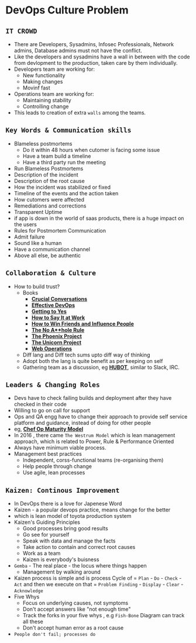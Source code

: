 # DevOps Culture Problem
## `IT CROWD`
- There are Developers, Sysadmins, Infosec Professionals, Network admins, Database admins must not have the conflict.
- Like the developers and sysadmins have a wall in between with the code from devlopment to the production, taken care by them individually.
- Developers team are working for:
  - New functionality
  - Making changes
  - Movinf fast
- Operations team are working for:
  - Maintaining stability
  - Controlling change
- This leads to creation of extra `walls` among the teams.

## `Key Words & Communication skills`
- Blameless postmortems 
  - Do it within 48 hours when cutomer is facing some issue
  - Have a team build a timeline
  - Have a third party run the meeting
 - Run Blameless Postmortems
  - Description of the incident
  - Description of the root cause
  - How the incident was stabilized or fixed
  - Timeline of the events and the action taken
  - How cutomers were affected
  - Remediations and corrections
 - Transparent Uptime
  - if app is down in the world of saas products, there is a huge impact on the users
 - Rules for Postmortem Communication
  - Admit failure
  - Sound like a human
  - Have a communication channel
  - Above all else, be authentic

## `Collaboration & Culture`
- How to build trust?
  - Books
    - **[Crucial Conversations](https://www.mheducation.com/highered/product/crucial-conversations-tools-talking-when-stakes-high-second-edition-patterson-grenny/9780071775304.html)**
    - **[Effective DevOps](https://www.oreilly.com/library/view/effective-devops/9781491926291/)**
    - **[Getting to Yes](https://www.penguinrandomhouse.com/books/324551/getting-to-yes-by-roger-fisher-and-william-ury/)**
    - **[How to Say It at Work](https://www.penguinrandomhouse.com/books/295083/how-to-say-it-at-work-by-jack-griffin/)**
    - **[How to Win Friends and Influence People](https://www.simonandschuster.com/books/How-To-Win-Friends-and-Influence-People/Dale-Carnegie/9781439167342)**
    - **[The No A**hole Rule](https://hbgbestsellers.com/titles/robert-i-sutton-phd/the-no-asshole-rule/9780759518018/)**
    - **[The Phoenix Project](https://itrevolution.com/book/the-phoenix-project/)**
    - **[The Unicorn Project](https://itrevolution.com/the-unicorn-project/)**
    - **[Web Operations](https://www.oreilly.com/library/view/web-operations/9781449377465/)**
  - Diff lang and Diff tech sums upto diff way of thinking
  - Adopt both the lang is quite benefit as per keeping on self
  - Gathering team as a discussion, eg **[HUBOT](https://hubot.github.com/)**, similar to Slack, IRC.

## `Leaders & Changing Roles`
  - Devs have to check failing builds and deployment after they have checked in their code
  - Willing to go on call for support
  - Ops and QA engg have to change their approach to provide self service platform and guidance, instead of doing for other people
  - eg, **[Chef Op Maturity Model](https://www.dropbox.com/s/k8f4cra4jiff45g/Operations-Maturity-Model.pdf)**
  - In 2016 , there came `The Westrum Model` which is lean management approach, which is related to Power, Rule & Performance Oriented
  - Always have minimum viable process.
  - Management best practices
    - Independent, corss-functional teams (re-organising them)
    - Help people through change
    - Use agile, lean processes 

## `Kaizen: Continous Improvement`
  - In DevOps there is a love for Japenese Word
  - Kaizen - a popular devops practice, means change for the better
  - which is lean model of toyota production system
  - Kaizen's Guiding Principles
    - Good processes bring good results
    - Go see for yourself
    - Speak with data and manage the facts
    - Take action to contain and correct root causes
    - Work as a team
    - Kaizen is everybody's buisness
  - `Gemba` - The real place - the locus where things happen
    - Management by walking around
  - Kaizen process is simple and is process Cycle of = `Plan` - `Do` - `Check` - `Act` and then we execute on that = `Problem Finding` - `Display` - `Clear` - `Acknowledge`
  - Five Whys
    - Focus on underlying causes, not symptoms
    - Don't accept answers like "not enough time"
    - Track the forks in your five whys , e.g `Fish-Bone` Diagram can track all these
    - Don't accept human error as a root cause
  - `People don't fail; processes do`

